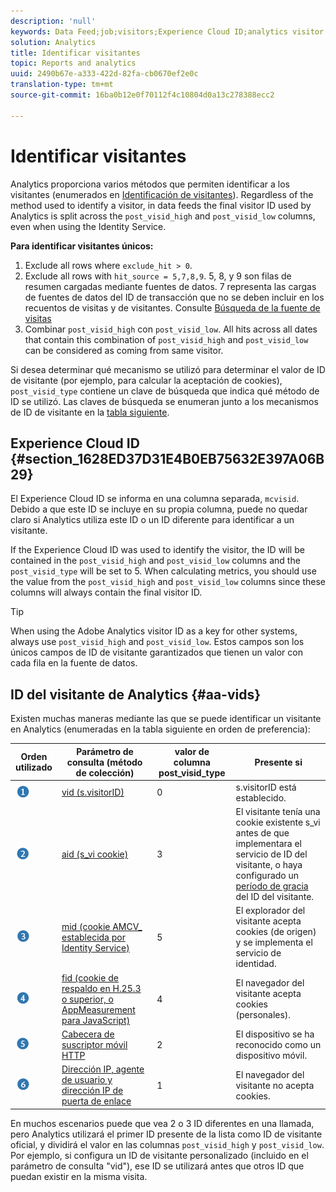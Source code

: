 ```yaml
---
description: 'null'
keywords: Data Feed;job;visitors;Experience Cloud ID;analytics visitor id;identify
solution: Analytics
title: Identificar visitantes
topic: Reports and analytics
uuid: 2490b67e-a333-422d-82fa-cb0670ef2e0c
translation-type: tm+mt
source-git-commit: 16ba0b12e0f70112f4c10804d0a13c278388ecc2

---
```



# Identificar visitantes

Analytics proporciona varios métodos que permiten identificar a los visitantes (enumerados en [Identificación de visitantes](/help/export/analytics-data-feed/c-df-contents/datafeeds-visid.md)). Regardless of the method used to identify a visitor, in data feeds the final visitor ID used by Analytics is split across the `post_visid_high` and `post_visid_low` columns, even when using the Identity Service.

**Para identificar visitantes únicos:**

1. Exclude all rows where `exclude_hit > 0`.
1. Exclude all rows with `hit_source = 5,7,8,9`. 5, 8, y 9 son filas de resumen cargadas mediante fuentes de datos. 7 representa las cargas de fuentes de datos del ID de transacción que no se deben incluir en los recuentos de visitas y de visitantes. Consulte [Búsqueda de la fuente de visitas](/help/export/analytics-data-feed/c-df-contents/datafeeds-hit-source.md)
1. Combinar `post_visid_high` con `post_visid_low`. All hits across all dates that contain this combination of `post_visid_high` and `post_visid_low` can be considered as coming from same visitor.

Si desea determinar qué mecanismo se utilizó para determinar el valor de ID de visitante (por ejemplo, para calcular la aceptación de cookies), `post_visid_type` contiene un clave de búsqueda que indica qué método de ID se utilizó. Las claves de búsqueda se enumeran junto a los mecanismos de ID de visitante en la [tabla siguiente](/help/export/analytics-data-feed/c-df-contents/datafeeds-visid.md#aa-vids).

## Experience Cloud ID {#section_1628ED37D31E4B0EB75632E397A06B29}

El Experience Cloud ID se informa en una columna separada, `mcvisid`. Debido a que este ID se incluye en su propia columna, puede no quedar claro si Analytics utiliza este ID o un ID diferente para identificar a un visitante.

If the Experience Cloud ID was used to identify the visitor, the ID will be contained in the `post_visid_high` and `post_visid_low` columns and the `post_visid_type` will be set to 5. When calculating metrics, you should use the value from the `post_visid_high` and `post_visid_low` columns since these columns will always contain the final visitor ID.

>[!TIP]
>
> When using the Adobe Analytics visitor ID as a key for other systems, always use `post_visid_high` and `post_visid_low`. Estos campos son los únicos campos de ID de visitante garantizados que tienen un valor con cada fila en la fuente de datos.

## ID del visitante de Analytics {#aa-vids}

Existen muchas maneras mediante las que se puede identificar un visitante en Analytics (enumeradas en la tabla siguiente en orden de preferencia):

| Orden utilizado | Parámetro de consulta (método de colección) | valor de columna post_visid_type | Presente si |
|---|---|---|---|
| ![](assets/step1_icon.png) | [vid (s.visitorID)](https://marketing.adobe.com/resources/help/en_US/sc/implement/visid_custom.html) | 0 | s.visitorID está establecido. |
| ![](assets/step2_icon.png) | [aid (s_vi cookie)](https://marketing.adobe.com/resources/help/en_US/sc/implement/visid_analytics.html) | 3 | El visitante tenía una cookie existente s_vi antes de que implementara el servicio de ID del visitante, o haya configurado un [período de gracia](https://marketing.adobe.com/resources/help/en_US/mcvid/mcvid_grace_period.html) del ID del visitante. |
| ![](assets/step3_icon.png) | [mid (cookie AMCV_ establecida por Identity Service)](https://marketing.adobe.com/resources/help/en_US/mcvid/) | 5 | El explorador del visitante acepta cookies (de origen) y se implementa el servicio de identidad. |
| ![](assets/step4_icon.png) | [fid (cookie de respaldo en H.25.3 o superior, o AppMeasurement para JavaScript)](https://marketing.adobe.com/resources/help/en_US/sc/implement/visid_fallback.html) | 4 | El navegador del visitante acepta cookies (personales). |
| ![](assets/step5_icon.png) | [Cabecera de suscriptor móvil HTTP](https://marketing.adobe.com/resources/help/en_US/sc/implement/visid_mobile.html) | 2 | El dispositivo se ha reconocido como un dispositivo móvil. |
| ![](assets/step6_icon.png) | [Dirección IP, agente de usuario y dirección IP de puerta de enlace](https://marketing.adobe.com/resources/help/en_US/sc/implement/visid_fallback.html) | 1 | El navegador del visitante no acepta cookies. |

En muchos escenarios puede que vea 2 o 3 ID diferentes en una llamada, pero Analytics utilizará el primer ID presente de la lista como ID de visitante oficial, y dividirá el valor en las columnas `post_visid_high` y `post_visid_low`. Por ejemplo, si configura un ID de visitante personalizado (incluido en el parámetro de consulta "vid"), ese ID se utilizará antes que otros ID que puedan existir en la misma visita.
